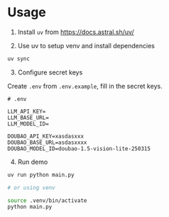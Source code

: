 # Usage

1. Install `uv` from https://docs.astral.sh/uv/

2. Use uv to setup venv and install dependencies

```sh
uv sync
```

3. Configure secret keys

Create `.env` from `.env.example`, fill in the secret keys.

```
# .env

LLM_API_KEY=
LLM_BASE_URL=
LLM_MODEL_ID=

DOUBAO_API_KEY=xasdasxxx
DOUBAO_BASE_URL=asdasxxxx
DOUBAO_MODEL_ID=doubao-1.5-vision-lite-250315
```

4. Run demo

```sh
uv run python main.py

# or using venv

source .venv/bin/activate
python main.py
```
